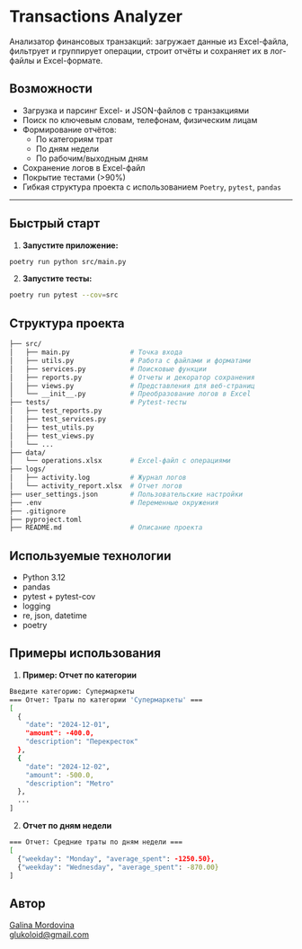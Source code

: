 # Transactions Analyzer

Анализатор финансовых транзакций: загружает данные из Excel-файла, фильтрует и группирует операции, строит отчёты и сохраняет их в лог-файлы и Excel-формате.

## Возможности

-  Загрузка и парсинг Excel- и JSON-файлов с транзакциями
-  Поиск по ключевым словам, телефонам, физическим лицам
-  Формирование отчётов:
   - По категориям трат
   - По дням недели
   - По рабочим/выходным дням
-  Сохранение логов в Excel-файл
-  Покрытие тестами (>90%)
-  Гибкая структура проекта с использованием `Poetry`, `pytest`, `pandas`

---

## Быстрый старт

1. **Запустите приложение:**
```bash
poetry run python src/main.py
```

2. **Запустите тесты:**
```bash
poetry run pytest --cov=src
```

## Структура проекта
```bash
├── src/
│   ├── main.py               # Точка входа
│   ├── utils.py              # Работа с файлами и форматами
│   ├── services.py           # Поисковые функции
│   ├── reports.py            # Отчеты и декоратор сохранения
│   ├── views.py              # Представления для веб-страниц
│   └── __init__.py           # Преобразование логов в Excel
├── tests/                    # Pytest-тесты
│   ├── test_reports.py
│   ├── test_services.py
│   ├── test_utils.py
│   ├── test_views.py
│   └── ...
├── data/
│   └── operations.xlsx       # Excel-файл с операциями
├── logs/
│   ├── activity.log          # Журнал логов
│   └── activity_report.xlsx  # Отчет логов
├── user_settings.json        # Пользовательские настройки
├── .env                      # Переменные окружения
├── .gitignore
├── pyproject.toml
├── README.md                 # Описание проекта
```
## Используемые технологии

- Python 3.12
- pandas
- pytest + pytest-cov
- logging
- re, json, datetime
- poetry

## Примеры использования

1. **Пример: Отчет по категории**
```bash
Введите категорию: Супермаркеты
=== Отчет: Траты по категории 'Супермаркеты' ===
[
  {
    "date": "2024-12-01",
    "amount": -400.0,
    "description": "Перекресток"
  },
  {
    "date": "2024-12-02",
    "amount": -500.0,
    "description": "Metro"
  },
  ...
]
```

2. **Отчет по дням недели**
```bash
=== Отчет: Средние траты по дням недели ===
[
  {"weekday": "Monday", "average_spent": -1250.50},
  {"weekday": "Wednesday", "average_spent": -870.00}
]
```
## Автор

[Galina Mordovina](https://github.com/GalinaMordovina)  
glukoloid@gmail.com